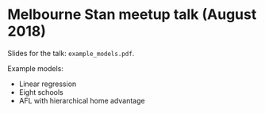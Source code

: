 # Melbourne Stan meetup talk (August 2018)

Slides for the talk: `example_models.pdf`.

Example models:

* Linear regression
* Eight schools
* AFL with hierarchical home advantage
